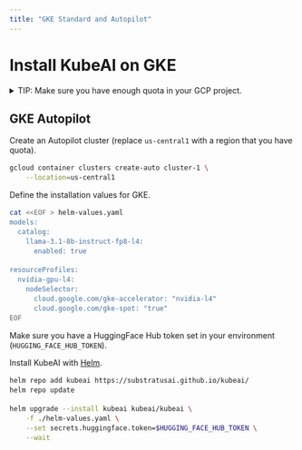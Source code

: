 ```yaml
---
title: "GKE Standard and Autopilot"
---
```


# Install KubeAI on GKE

<details markdown="1">
<summary>TIP: Make sure you have enough quota in your GCP project.</summary>
Open the cloud console quotas page: https://console.cloud.google.com/iam-admin/quotas. Make sure your project is selected in the top left.

There are 3 critical quotas you will need to verify for this guide. The minimum value here is assuming that you have nothing else running in your project.

| Quota                      | Location      | Min Value |
|----------------------------|---------------|-----------|
| Preemptible NVIDIA L4 GPUs | `<your-region>` | 2       |
| GPUs (all regions)         | -             | 2         |
| CPUs (all regions)         | -             | 24        |

See the following screenshot examples of how these quotas appear in the console:

![Regional Preemptible L4 Quota Screenshot](../screenshots/gcp-quota-preemptible-nvidia-l4-gpus-regional.png)

![Global GPUs Quota Screenshot](../screenshots/gcp-gpus-all-regions.png)

![Global CPUs Quota Screenshot](../screenshots/gcp-cpus-all-regions.png)

</details>


## GKE Autopilot
Create an Autopilot cluster (replace `us-central1` with a region that you have quota).

```bash
gcloud container clusters create-auto cluster-1 \
    --location=us-central1
```

Define the installation values for GKE.

```bash
cat <<EOF > helm-values.yaml
models:
  catalog:
    llama-3.1-8b-instruct-fp8-l4:
      enabled: true

resourceProfiles:
  nvidia-gpu-l4:
    nodeSelector:
      cloud.google.com/gke-accelerator: "nvidia-l4"
      cloud.google.com/gke-spot: "true"
EOF
```

Make sure you have a HuggingFace Hub token set in your environment (`HUGGING_FACE_HUB_TOKEN`).

Install KubeAI with [Helm](https://helm.sh/docs/intro/install/).

```bash
helm repo add kubeai https://substratusai.github.io/kubeai/
helm repo update

helm upgrade --install kubeai kubeai/kubeai \
    -f ./helm-values.yaml \
    --set secrets.huggingface.token=$HUGGING_FACE_HUB_TOKEN \
    --wait
```

